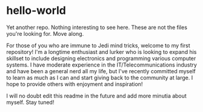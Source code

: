 # hello-world
Yet another repo. Nothing interesting to see here. These are not the files you're looking for. Move along.

For those of you who are immune to Jedi mind tricks, welcome to my first repository! I'm a longtime enthusiast and lurker who is looking to expand his skillset to include designing electronics and programming various computer systems. I have moderate experience in the IT/Telecommunications industry and have been a general nerd all my life, but I've recently committed myself to learn as much as I can and start giving back to the community at large. I hope to provide others with enjoyment and inspiration!

I will no doubt edit this readme in the future and add more minutia about myself. Stay tuned!
